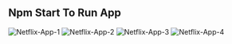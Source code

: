 ##  Npm Start To Run App 


![Netflix-App-1](https://user-images.githubusercontent.com/90987920/202921017-a9a619c9-5c62-41cf-a9c2-5c0419301690.PNG)
![Netflix-App-2](https://user-images.githubusercontent.com/90987920/202921023-ebb7a690-f7cb-4d86-a0e8-d0dffc79cca2.PNG)
![Netflix-App-3](https://user-images.githubusercontent.com/90987920/202921025-48c2c084-0f82-4d10-aa14-fa3c926577c2.PNG)
![Netflix-App-4](https://user-images.githubusercontent.com/90987920/202921029-7fb91c9a-31ce-4f6c-beae-0c395d80244c.PNG)
